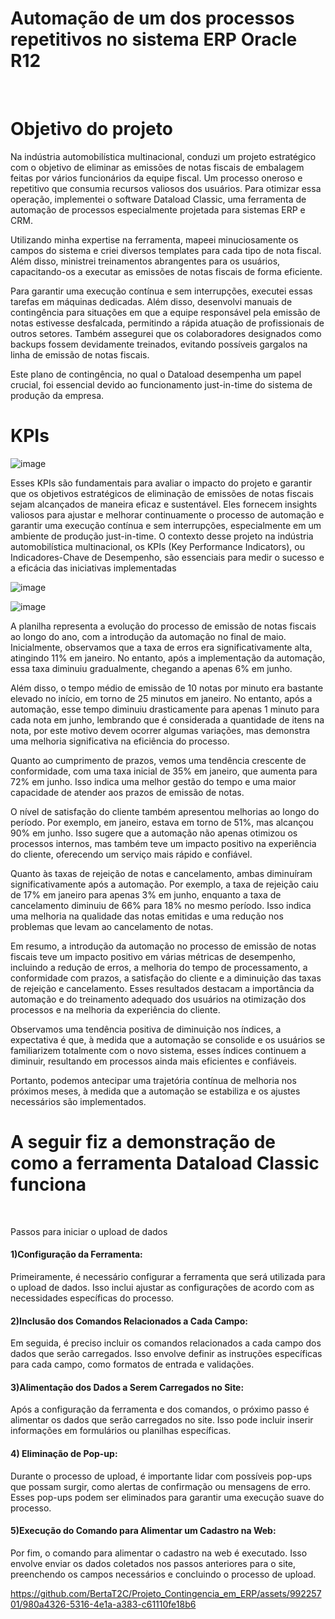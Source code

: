 <!DOCTYPE html>
<html>
<head>
<body> 
    <h1>Automação de um dos processos repetitivos no sistema ERP Oracle R12</h1>
<br>
     <h1>Objetivo do projeto</h1>
<div style='text-align:right'> 
    </div>
Na indústria automobilística multinacional, conduzi um projeto estratégico com o objetivo de eliminar as emissões de notas fiscais de embalagem feitas por vários funcionários da equipe fiscal. Um processo oneroso e repetitivo que consumia recursos valiosos dos usuários. Para otimizar essa operação, implementei o software Dataload Classic, uma ferramenta de automação de processos especialmente projetada para sistemas ERP e CRM.
<br >
  
Utilizando minha expertise na ferramenta, mapeei minuciosamente os campos do sistema e criei diversos templates para cada tipo de nota fiscal. Além disso, ministrei treinamentos abrangentes para os usuários, capacitando-os a executar as emissões de notas fiscais de forma eficiente.
<br >

Para garantir uma execução contínua e sem interrupções, executei essas tarefas em máquinas dedicadas. Além disso, desenvolvi manuais de contingência para situações em que a equipe responsável pela emissão de notas estivesse desfalcada, permitindo a rápida atuação de profissionais de outros setores. Também assegurei que os colaboradores designados como backups fossem devidamente treinados, evitando possíveis gargalos na linha de emissão de notas fiscais.
<br >

Este plano de contingência, no qual o Dataload desempenha um papel crucial, foi essencial devido ao funcionamento just-in-time do sistema de produção da empresa.

<h1>KPIs</h1>

![image](https://github.com/BertaT2C/Projeto_Contingencia_Emissao_em_ERP/assets/99225701/8c73d12e-8b61-429f-b996-9f5bebc79149)

Esses KPIs são fundamentais para avaliar o impacto do projeto e garantir que os objetivos estratégicos de eliminação de emissões de notas fiscais sejam alcançados de maneira eficaz e sustentável. Eles fornecem insights valiosos para ajustar e melhorar continuamente o processo de automação e garantir uma execução contínua e sem interrupções, especialmente em um ambiente de produção just-in-time.
O contexto desse projeto na indústria automobilística multinacional, os KPIs (Key Performance Indicators), ou Indicadores-Chave de Desempenho, são essenciais para medir o sucesso e a eficácia das iniciativas implementadas


![image](https://github.com/BertaT2C/Projeto_Contingencia_Emissao_em_ERP/assets/99225701/548194dc-e88b-493a-8fb6-88b4194b0685)

![image](https://github.com/BertaT2C/Projeto_Contingencia_Emissao_em_ERP/assets/99225701/b0f811d2-a241-47ac-8c93-5f600346d8a3)

A planilha representa a evolução do processo de emissão de notas fiscais ao longo do ano, com a introdução da automação no final de maio. Inicialmente, observamos que a taxa de erros era significativamente alta, atingindo 11% em janeiro. No entanto, após a implementação da automação, essa taxa diminuiu gradualmente, chegando a apenas 6% em junho.

Além disso, o tempo médio de emissão de 10 notas por minuto era bastante elevado no início, em torno de 25 minutos em janeiro. No entanto, após a automação, esse tempo diminuiu drasticamente para apenas 1 minuto para cada nota em junho, lembrando que é considerada a quantidade de itens na nota, por este motivo devem ocorrer algumas variações, mas demonstra uma melhoria significativa na eficiência do processo.

Quanto ao cumprimento de prazos, vemos uma tendência crescente de conformidade, com uma taxa inicial de 35% em janeiro, que aumenta para 72% em junho. Isso indica uma melhor gestão do tempo e uma maior capacidade de atender aos prazos de emissão de notas.

O nível de satisfação do cliente também apresentou melhorias ao longo do período. Por exemplo, em janeiro, estava em torno de 51%, mas alcançou 90% em junho. Isso sugere que a automação não apenas otimizou os processos internos, mas também teve um impacto positivo na experiência do cliente, oferecendo um serviço mais rápido e confiável.

Quanto às taxas de rejeição de notas e cancelamento, ambas diminuíram significativamente após a automação. Por exemplo, a taxa de rejeição caiu de 17% em janeiro para apenas 3% em junho, enquanto a taxa de cancelamento diminuiu de 66% para 18% no mesmo período. Isso indica uma melhoria na qualidade das notas emitidas e uma redução nos problemas que levam ao cancelamento de notas.

Em resumo, a introdução da automação no processo de emissão de notas fiscais teve um impacto positivo em várias métricas de desempenho, incluindo a redução de erros, a melhoria do tempo de processamento, a conformidade com prazos, a satisfação do cliente e a diminuição das taxas de rejeição e cancelamento. Esses resultados destacam a importância da automação e do treinamento adequado dos usuários na otimização dos processos e na melhoria da experiência do cliente.

Observamos uma tendência positiva de diminuição nos índices, a expectativa é que, à medida que a automação se consolide e os usuários se familiarizem totalmente com o novo sistema, esses índices continuem a diminuir, resultando em processos ainda mais eficientes e confiáveis.

Portanto, podemos antecipar uma trajetória contínua de melhoria nos próximos meses, à medida que a automação se estabiliza e os ajustes necessários são implementados.
##

 <h1>A seguir fiz a demonstração de como a ferramenta Dataload Classic funciona</h1>
<br >

Passos para iniciar o upload de dados
<br >
#### 1)Configuração da Ferramenta:
Primeiramente, é necessário configurar a ferramenta que será utilizada para o upload de dados. Isso inclui ajustar as configurações de acordo com as necessidades específicas do processo.
<br >
#### 2)Inclusão dos Comandos Relacionados a Cada Campo:
Em seguida, é preciso incluir os comandos relacionados a cada campo dos dados que serão carregados. Isso envolve definir as instruções específicas para cada campo, como formatos de entrada e validações.
<br >
#### 3)Alimentação dos Dados a Serem Carregados no Site:
Após a configuração da ferramenta e dos comandos, o próximo passo é alimentar os dados que serão carregados no site. Isso pode incluir inserir informações em formulários ou planilhas específicas.
<br >
#### 4) Eliminação de Pop-up:
Durante o processo de upload, é importante lidar com possíveis pop-ups que possam surgir, como alertas de confirmação ou mensagens de erro. Esses pop-ups podem ser eliminados para garantir uma execução suave do processo.
<br >
#### 5)Execução do Comando para Alimentar um Cadastro na Web:
Por fim, o comando para alimentar o cadastro na web é executado. Isso envolve enviar os dados coletados nos passos anteriores para o site, preenchendo os campos necessários e concluindo o processo de upload.
<br >


https://github.com/BertaT2C/Projeto_Contingencia_em_ERP/assets/99225701/980a4326-5316-4e1a-a383-c61110fe18b6





  </body>
  </html>
